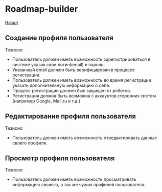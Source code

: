 # Roadmap-builder
[Назад](/vision/README.md)

## Создание профиля пользователя
Тезисно:
- Пользователь должен иметь возможность зарегистрироваться в системе указав свои логин(email) и пароль.
- Указанный email должен быть верифицирован в процессе регистрации.
- Пользователь должен иметь возможность во время регистрации указать дополнительную информацию о себе. 
- Процесс регистрации должен был защищен от роботов.
- Регистрация должна быть возможна с аккаунтов сторонних систем (например Google, Mail.ru и т.д.)

## Редактирование профиля пользователя
Тезисно:
- Пользователь должен иметь возможность отредактировать данные своего профиля.

## Просмотр профиля пользователя
Тезисно:
- Пользователь должен иметь возможность просматривать информацию своиего, а так же чужих профилей пользователя.


